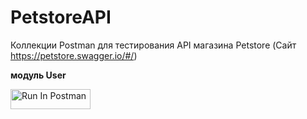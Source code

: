 # PetstoreAPI
Коллекции Postman для тестирования API магазина Petstore (Сайт https://petstore.swagger.io/#/)

**модуль User**

[<img src="https://run.pstmn.io/button.svg" alt="Run In Postman" style="width: 128px; height: 32px;">](https://app.getpostman.com/run-collection/15912345-6dd45ca4-0b85-4da4-a5a4-c0722fc868c1?action=collection%2Fimport&source=rip_markdown&collection-url=entityId%3D15912345-6dd45ca4-0b85-4da4-a5a4-c0722fc868c1%26entityType%3Dcollection%26workspaceId%3Def0f8086-4fb5-4fac-8c23-023ff06addc8) 
